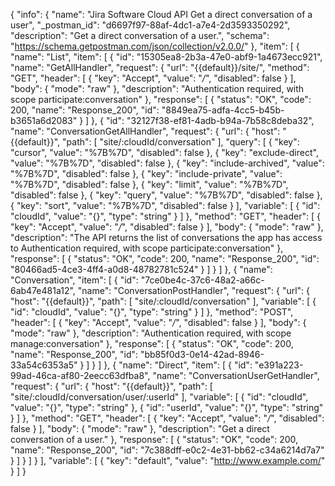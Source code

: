 {
  "info": {
    "name": "Jira Software Cloud API Get a direct conversation of a user",
    "_postman_id": "d6697f97-88af-4dc1-a7e4-2d3593350292",
    "description": "Get a direct conversation of a user.",
    "schema": "https://schema.getpostman.com/json/collection/v2.0.0/"
  },
  "item": [
    {
      "name": "List",
      "item": [
        {
          "id": "15305ea8-2b3a-47e0-abf9-1a4673ecc921",
          "name": "GetAllHandler",
          "request": {
            "url": "{{default}}/site/",
            "method": "GET",
            "header": [
              {
                "key": "Accept",
                "value": "*/*",
                "disabled": false
              }
            ],
            "body": {
              "mode": "raw"
            },
            "description": "Authentication required, with scope participate:conversation"
          },
          "response": [
            {
              "status": "OK",
              "code": 200,
              "name": "Response_200",
              "id": "8849ea75-adfa-4cc5-b45b-b3651a6d2083"
            }
          ]
        },
        {
          "id": "32127f38-ef81-4adb-b94a-7b58c8deba32",
          "name": "ConversationGetAllHandler",
          "request": {
            "url": {
              "host": "{{default}}",
              "path": [
                "site/:cloudId/conversation"
              ],
              "query": [
                {
                  "key": "cursor",
                  "value": "%7B%7D",
                  "disabled": false
                },
                {
                  "key": "exclude-direct",
                  "value": "%7B%7D",
                  "disabled": false
                },
                {
                  "key": "include-archived",
                  "value": "%7B%7D",
                  "disabled": false
                },
                {
                  "key": "include-private",
                  "value": "%7B%7D",
                  "disabled": false
                },
                {
                  "key": "limit",
                  "value": "%7B%7D",
                  "disabled": false
                },
                {
                  "key": "query",
                  "value": "%7B%7D",
                  "disabled": false
                },
                {
                  "key": "sort",
                  "value": "%7B%7D",
                  "disabled": false
                }
              ],
              "variable": [
                {
                  "id": "cloudId",
                  "value": "{}",
                  "type": "string"
                }
              ]
            },
            "method": "GET",
            "header": [
              {
                "key": "Accept",
                "value": "*/*",
                "disabled": false
              }
            ],
            "body": {
              "mode": "raw"
            },
            "description": "The API returns the list of conversations the app has access to Authentication required, with scope participate:conversation"
          },
          "response": [
            {
              "status": "OK",
              "code": 200,
              "name": "Response_200",
              "id": "80466ad5-4ce3-4ff4-a0d8-48782781c524"
            }
          ]
        }
      ]
    },
    {
      "name": "Conversation",
      "item": [
        {
          "id": "7ce0be4c-37c6-48a2-a66c-6ab47e481a12",
          "name": "ConversationPostHandler",
          "request": {
            "url": {
              "host": "{{default}}",
              "path": [
                "site/:cloudId/conversation"
              ],
              "variable": [
                {
                  "id": "cloudId",
                  "value": "{}",
                  "type": "string"
                }
              ]
            },
            "method": "POST",
            "header": [
              {
                "key": "Accept",
                "value": "*/*",
                "disabled": false
              }
            ],
            "body": {
              "mode": "raw"
            },
            "description": "Authentication required, with scope manage:conversation"
          },
          "response": [
            {
              "status": "OK",
              "code": 200,
              "name": "Response_200",
              "id": "bb85f0d3-0e14-42ad-8946-33a54c6353a5"
            }
          ]
        }
      ]
    },
    {
      "name": "Direct",
      "item": [
        {
          "id": "e391a223-99ad-46ca-af80-2eecc63dfba8",
          "name": "ConversationUserGetHandler",
          "request": {
            "url": {
              "host": "{{default}}",
              "path": [
                "site/:cloudId/conversation/user/:userId"
              ],
              "variable": [
                {
                  "id": "cloudId",
                  "value": "{}",
                  "type": "string"
                },
                {
                  "id": "userId",
                  "value": "{}",
                  "type": "string"
                }
              ]
            },
            "method": "GET",
            "header": [
              {
                "key": "Accept",
                "value": "*/*",
                "disabled": false
              }
            ],
            "body": {
              "mode": "raw"
            },
            "description": "Get a direct conversation of a user."
          },
          "response": [
            {
              "status": "OK",
              "code": 200,
              "name": "Response_200",
              "id": "7c388dff-e0c2-4e31-bb62-c34a6214d7a7"
            }
          ]
        }
      ]
    }
  ],
  "variable": [
    {
      "key": "default",
      "value": "http://www.example.com/"
    }
  ]
}